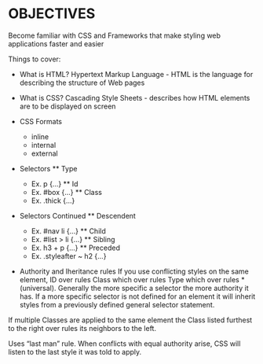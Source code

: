 # OBJECTIVES

Become familiar with CSS and Frameworks that make styling web applications faster and easier

Things to cover:

* What is HTML?
Hypertext Markup Language - HTML is the language for describing the structure of Web pages

* What is CSS?
Cascading Style Sheets - describes how HTML elements are to be displayed on screen

* CSS Formats
  - inline
  - internal
  - external

* Selectors
  ** Type
    - Ex. p {…}
  ** Id
    - Ex. #box {…}
  ** Class
    - Ex. .thick {…}

* Selectors Continued
  ** Descendent
   - Ex. #nav li {…}
  ** Child
   - Ex. #list > li {…}
  ** Sibling
   - Ex. h3 + p {…}
  ** Preceded
   - Ex. .styleafter ~ h2 {…}

* Authority and Iheritance rules
If you use conflicting styles on the same element, ID over rules Class which over rules Type which over rules * (universal). Generally the more specific a selector the more authority it has. If a more specific selector is not defined for an element it will inherit styles from a previously defined general selector statement.

If multiple Classes are applied to the same element the Class listed furthest to the right over rules its neighbors to the left.

Uses “last man” rule. When conflicts with equal authority arise, CSS will listen to the last style it was told to apply.
